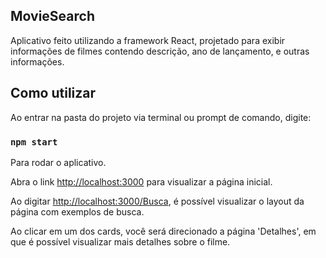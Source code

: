 
## MovieSearch

Aplicativo feito utilizando a framework React, projetado para exibir informações de filmes contendo descrição, ano de lançamento, e outras informações.<br />

## Como utilizar
Ao entrar na pasta do projeto via terminal ou prompt de comando, digite:<br />

### `npm start`

Para rodar o aplicativo.<br />

Abra o link [http://localhost:3000](http://localhost:3000) para visualizar a página inicial.<br />

Ao digitar [http://localhost:3000/Busca](http://localhost:3000/Busca), é possível visualizar o layout da página com exemplos de busca.<br />

Ao clicar em um dos cards, você será direcionado a página 'Detalhes', em que é possível visualizar mais detalhes sobre o filme. <br />



